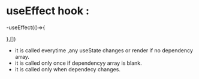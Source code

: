 # useEffect hook : 
-useEffect(()=>{

},[])

- it is called everytime ,any useState changes or render if no dependency array.
- it is called only once if dependencyy array is blank.
- it is called only when dependecy changes.
